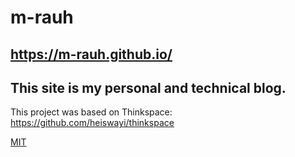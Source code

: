 # m-rauh
## https://m-rauh.github.io/

## This site is my personal and technical blog.

This project was based on Thinkspace: https://github.com/heiswayi/thinkspace

[MIT](LICENSE.md)
